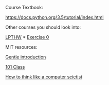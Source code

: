 Course Textbook:

https://docs.python.org/3.5/tutorial/index.html

Other courses you should look into:

[LPTHW](https://learncodethehardway.org/python/)
	* [Exercise 0](https://learnpythonthehardway.org/book/ex0.html)

MIT resources:

[Gentle introduction](https://ocw.mit.edu/courses/electrical-engineering-and-computer-science/6-189-a-gentle-introduction-to-programming-using-python-january-iap-2011/)

[101 Class](https://ocw.mit.edu/courses/electrical-engineering-and-computer-science/6-00sc-introduction-to-computer-science-and-programming-spring-2011/)

[How to think like a computer scietist](http://www.openbookproject.net/thinkcs/python/english2e/index.html)